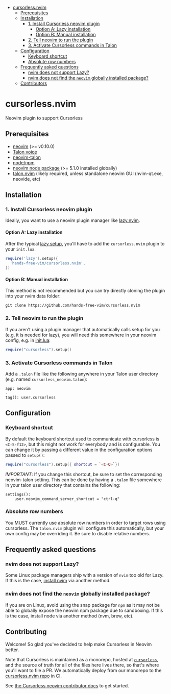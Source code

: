 <!-- vim-markdown-toc GFM -->

- [cursorless.nvim](#cursorlessnvim)
  - [Prerequisites](#prerequisites)
  - [Installation](#installation)
    - [1. Install Cursorless neovim plugin](#1-install-cursorless-neovim-plugin)
      - [Option A: Lazy installation](#option-a-lazy-installation)
      - [Option B: Manual installation](#option-b-manual-installation)
    - [2. Tell neovim to run the plugin](#2-tell-neovim-to-run-the-plugin)
    - [3. Activate Cursorless commands in Talon](#3-activate-cursorless-commands-in-talon)
  - [Configuration](#configuration)
    - [Keyboard shortcut](#keyboard-shortcut)
    - [Absolute row numbers](#absolute-row-numbers)
  - [Frequently asked questions](#frequently-asked-questions)
    - [nvim does not support Lazy?](#nvim-does-not-support-lazy)
    - [nvim does not find the `neovim` globally installed package?](#nvim-does-not-find-the-neovim-globally-installed-package)
  - [Contributors](#contributors)

<!-- vim-markdown-toc -->

# cursorless.nvim

Neovim plugin to support Cursorless

## Prerequisites

- [neovim](https://neovim.io/) (>= v0.10.0)
- [Talon voice](https://talonvoice.com/)
- [neovim-talon](https://github.com/hands-free-vim/neovim-talon)
- [node/npm](https://nodejs.org/en)
- [neovim node package](https://github.com/neovim/node-client) (>= 5.1.0 installed globally)
- [talon.nvim](https://github.com/hands-free-vim/talon.nvim) (likely required, unless standalone neovim
  GUI (nvim-qt.exe, neovide, etc)

## Installation

### 1. Install Cursorless neovim plugin

Ideally, you want to use a neovim plugin manager like [lazy.nvim](https://github.com/folke/lazy.nvim).

#### Option A: Lazy installation

After the typical [lazy setup](https://github.com/folke/lazy.nvim?tab=readme-ov-file#-installation), you'll have to add the `cursorless.nvim` plugin to your `init.lua`.

```lua
require('lazy').setup({
  'hands-free-vim/cursorless.nvim',
})
```

#### Option B: Manual installation

This method is not recommended but you can try directly cloning the plugin into your nvim data folder:

```
git clone https://github.com/hands-free-vim/cursorless.nvim
```

### 2. Tell neovim to run the plugin

If you aren't using a plugin manager that automatically calls setup for you (e.g. it is needed for lazy), you will need this somewhere in your neovim config, e.g. in [init.lua](https://neovim.io/doc/user/lua-guide.html#lua-guide-config):

```lua
require("cursorless").setup()
```

### 3. Activate Cursorless commands in Talon

Add a `.talon` file like the following anywhere in your Talon user directory (e.g. named `cursorless_neovim.talon`):

```talon
app: neovim
-
tag(): user.cursorless
```

## Configuration

### Keyboard shortcut

By default the keyboard shortcut used to communicate with cursorless is `<C-S-f12>`, but this might not work for
everybody and is configurable. You can change it by passing a different value in the configuration options passed to
`setup()`:

```lua
require("cursorless").setup({ shortcut = `<C-Q>`})
```

_IMPORTANT_: If you change this shortcut, be sure to set the corresponding neovim-talon setting. This can be done by
having a `.talon` file somewhere in your talon user directory that contains the following:

```talon
settings():
    user.neovim_command_server_shortcut = "ctrl-q"
```

### Absolute row numbers

You MUST currently use absolute row numbers in order to target rows using cursorless. The `talon.nvim` plugin will
configure this automatically, but your own config may be overriding it. Be sure to disable relative numbers.

## Frequently asked questions

### nvim does not support Lazy?

Some Linux package managers ship with a version of `nvim` too old for Lazy. If this is the case, [install nvim](https://github.com/neovim/neovim/blob/master/INSTALL.md) via another method.

### nvim does not find the `neovim` globally installed package?

If you are on Linux, avoid using the snap package for `npm` as it may not be able to globally expose the neovim npm package due to sandboxing. If this is the case, install node via another method (nvm, brew, etc).

## Contributing

Welcome! So glad you've decided to help make Cursorless in Neovim better.

Note that Cursorless is maintained as a monorepo, hosted at [`cursorless`](https://github.com/cursorless-dev/cursorless), and the source of truth for all of the files here lives there, so that's where you'll want to file a PR. We automatically deploy from our monorepo to the [cursorless.nvim repo](https://github.com/hands-free-vim/cursorless.nvim) in CI.

See [the Cursorless neovim contributor docs](https://www.cursorless.org/docs/contributing/cursorless-in-neovim/) to get started.
